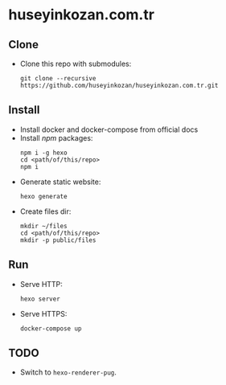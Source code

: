 # huseyinkozan.com.tr

## Clone

* Clone this repo with submodules:
  ```
  git clone --recursive https://github.com/huseyinkozan/huseyinkozan.com.tr.git
  ```

## Install

* Install docker and docker-compose from official docs
* Install _npm_ packages:
  ```
  npm i -g hexo
  cd <path/of/this/repo>
  npm i
  ```
* Generate static website:
  ```
  hexo generate
  ```
* Create files dir:
  ```
  mkdir ~/files
  cd <path/of/this/repo>
  mkdir -p public/files
  ```

## Run

* Serve HTTP:
  ```
  hexo server
  ```
* Serve HTTPS:
  ```
  docker-compose up
  ```

## TODO

* Switch to `hexo-renderer-pug`.
